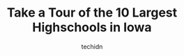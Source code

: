 ---
layout: ampstory
image: https://i0.wp.com/paketmu.com/wp-content/uploads/2023/06/ames-high-school-0-in-iowa-1686369944.jpeg?resize=640,853
author: techidn
featured: false
description: Explore the diverse Highschool scene in Iowa, home to an incredible selection of 10 establishments catering to every taste. Whether youre in search of iconic favorites or undiscovered treas
title: Take a Tour of the 10 Largest Highschools in Iowa
cover:
   title: Take a Tour of the 10 Largest Highschools in Iowa
   subtitle: RICKPATE
   background: https://paketmu.com/wp-content/uploads/2023/06/ames-high-school-0-in-iowa-1686369944.jpeg

pages: 
 - layout: thirds
   top: <h1>#1 Valley High School</h1>
   bottom: "<p>My daughter has little chance of participating in any sporting activity. The athletic programs are run according to the will and input of coaches from the earliest levels</p>"
   background: https://paketmu.com/wp-content/uploads/2023/06/ames-high-school-1-in-iowa-1686369945.jpeg
   backgroundblur: true
 - layout: thirds
   top: <h1>#2 Iowa City High School</h1>
   bottom: "<p>I didnt really like it. During my time here it went from an academicly obsessed school to a sports obsessed school.There were fights often, especially in the lunch room.</p>"
   background: https://paketmu.com/wp-content/uploads/2023/06/ames-high-school-2-in-iowa-1686369946.jpeg
   cta:
      link: https://paketmu.com/take-a-tour-of-the-10-largest-highschools-in-iowa/
      text: Take a Tour of the 10 Largest Highschools in Iowa
 - layout: thirds
   top: <h1>#3 East High School</h1>
   bottom: "<p>Williams Stadium has been the premiere high school football stadium in Des Moines for decades.  At approximately 10,000 seats, it is one of the largest high school stadiu</p>"
   background: https://paketmu.com/wp-content/uploads/2023/06/ames-high-school-3-in-iowa-1686369947.jpeg
   cta:
      link: https://paketmu.com/take-a-tour-of-the-10-largest-highschools-in-iowa/
      text: Take a Tour of the 10 Largest Highschools in Iowa
 - layout: thirds
   top: <h1>#4 North High School</h1>
   bottom: "<p>501 Holcomb Ave, Des Moines, IA 50313, United States</p>"
   background: https://images.unsplash.com/photo-1618556658017-fd9c732d1360?ixlib=rb-4.0.3&ixid=MnwxMjA3fDB8MHxwaG90by1wYWdlfHx8fGVufDB8fHx8&auto=format&fit=crop&w=640&h=853&q=80
   cta:
      link: https://paketmu.com/take-a-tour-of-the-10-largest-highschools-in-iowa/
      text: Take a Tour of the 10 Largest Highschools in Iowa
 - layout: thirds
   top: <h1>#5 Urbandale High School</h1>
   bottom: "<p>7111 NW Aurora Ave., Urbandale, IA 50322, United States</p>"
   background: https://images.unsplash.com/photo-1541356665065-22676f35dd40?ixlib=rb-4.0.3&ixid=MnwxMjA3fDB8MHxwaG90by1wYWdlfHx8fGVufDB8fHx8&auto=format&fit=crop&w=640&h=853&q=80
   cta:
      link: https://paketmu.com/take-a-tour-of-the-10-largest-highschools-in-iowa/
      text: Take a Tour of the 10 Largest Highschools in Iowa
 - layout: thirds
   top: <h1>#6 Johnston High School</h1>
   bottom: "<p>M6HQ+83, 6500 NW 100th St, Johnston, IA 50131, United States</p>"
   background: https://images.unsplash.com/photo-1484589065579-248aad0d8b13?ixlib=rb-4.0.3&ixid=MnwxMjA3fDB8MHxwaG90by1wYWdlfHx8fGVufDB8fHx8&auto=format&fit=crop&w=640&h=853&q=80
   cta:
      link: https://paketmu.com/take-a-tour-of-the-10-largest-highschools-in-iowa/
      text: Take a Tour of the 10 Largest Highschools in Iowa
 - layout: thirds
   top: <h1>#7 Ames High School</h1>
   bottom: "<p>1801 Ridgewood Ave, Ames, IA 50010, United States</p>"
   background: https://images.unsplash.com/photo-1488554378835-f7acf46e6c98?ixlib=rb-4.0.3&ixid=MnwxMjA3fDB8MHxwaG90by1wYWdlfHx8fGVufDB8fHx8&auto=format&fit=crop&w=640&h=853&q=80
   cta:
      link: https://paketmu.com/take-a-tour-of-the-10-largest-highschools-in-iowa/
      text: Take a Tour of the 10 Largest Highschools in Iowa
 - layout: thirds
   middle: Continue reading...
   background: https://images.unsplash.com/photo-1608501821300-4f99e58bba77?ixlib=rb-4.0.3&ixid=MnwxMjA3fDB8MHxwaG90by1wYWdlfHx8fGVufDB8fHx8&auto=format&fit=crop&w=640&h=853&q=80
   cta:
      link: https://paketmu.com/take-a-tour-of-the-10-largest-highschools-in-iowa/
      text: Take a Tour of the 10 Largest Highschools in Iowa
      
---